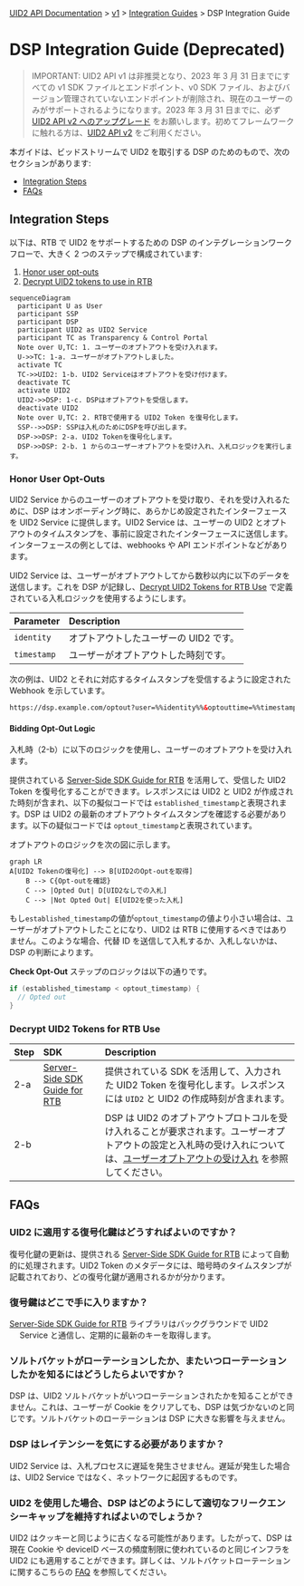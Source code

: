 [UID2 API Documentation](../../README.md) > [v1](../README.md) > [Integration Guides](README.md) > DSP Integration Guide

# DSP Integration Guide (Deprecated)

> IMPORTANT: UID2 API v1 は非推奨となり、2023 年 3 月 31 日までにすべての v1 SDK ファイルとエンドポイント、v0 SDK ファイル、およびバージョン管理されていないエンドポイントが削除され、現在のユーザーのみがサポートされるようになります。2023 年 3 月 31 日までに、必ず [UID2 API v2 へのアップグレード](../../v2/upgrades/upgrade-guide.md) をお願いします。初めてフレームワークに触れる方は、[UID2 API v2](../../v2/summary-doc-v2.md) をご利用ください。

本ガイドは、ビッドストリームで UID2 を取引する DSP のためのもので、次のセクションがあります:

- [Integration Steps](#integration-steps)
- [FAQs](#faqs)

## Integration Steps

以下は、RTB で UID2 をサポートするための DSP のインテグレーションワークフローで、大きく 2 つのステップで構成されています:

1. [Honor user opt-outs](#honor-user-opt-outs)
2. [Decrypt UID2 tokens to use in RTB](#decrypt-uid2-tokens-for-rtb-use)

```mermaid
sequenceDiagram
  participant U as User
  participant SSP
  participant DSP
  participant UID2 as UID2 Service
  participant TC as Transparency & Control Portal
  Note over U,TC: 1. ユーザーのオプトアウトを受け入れます。
  U->>TC: 1-a. ユーザーがオプトアウトしました。
  activate TC
  TC->>UID2: 1-b. UID2 Serviceはオプトアウトを受け付けます。
  deactivate TC
  activate UID2
  UID2->>DSP: 1-c. DSPはオプトアウトを受信します。
  deactivate UID2
  Note over U,TC: 2. RTBで使用する UID2 Token を復号化します。
  SSP-->>DSP: SSPは入札のためにDSPを呼び出します。
  DSP->>DSP: 2-a. UID2 Tokenを復号化します。
  DSP->>DSP: 2-b. 1 からのユーザーオプトアウトを受け入れ、入札ロジックを実行します。
```

### Honor User Opt-Outs

UID2 Service からのユーザーのオプトアウトを受け取り、それを受け入れるために、DSP はオンボーディング時に、あらかじめ設定されたインターフェースを UID2 Service に提供します。UID2 Service は、ユーザーの UID2 とオプトアウトのタイムスタンプを、事前に設定されたインターフェースに送信します。インターフェースの例としては、webhooks や API エンドポイントなどがあります。

UID2 Service は、ユーザーがオプトアウトしてから数秒以内に以下のデータを送信します。これを DSP が記録し、[Decrypt UID2 Tokens for RTB Use](#decrypt-uid2-tokens-for-rtb-use) で定義されている入札ロジックを使用するようにします。

| Parameter   | Description                            |
| :---------- | :------------------------------------- |
| `identity`  | オプトアウトしたユーザーの UID2 です。 |
| `timestamp` | ユーザーがオプトアウトした時刻です。   |

次の例は、UID2 とそれに対応するタイムスタンプを受信するように設定された Webhook を示しています。

```html
https://dsp.example.com/optout?user=%%identity%%&optouttime=%%timestamp%%
```

#### Bidding Opt-Out Logic

入札時（2-b）に以下のロジックを使用し、ユーザーのオプトアウトを受け入れます。

提供されている [Server-Side SDK Guide for RTB](../sdks/dsp-client-v1-overview.md) を活用して、受信した UID2 Token を復号化することができます。レスポンスには UID2 と UID2 が作成された時刻が含まれ、以下の擬似コードでは `established_timestamp`と表現されます。DSP は UID2 の最新のオプトアウトタイムスタンプを確認する必要があります。以下の疑似コードでは `optout_timestamp`と表現されています。

オプトアウトのロジックを次の図に示します。

```mermaid
graph LR
A[UID2 Tokenの復号化] --> B[UID2のOpt-outを取得]
    B --> C{Opt-outを確認}
    C --> |Opted Out| D[UID2なしでの入札]
    C --> |Not Opted Out| E[UID2を使った入札]
```

もし`established_timestamp`の値が`optout_timestamp`の値より小さい場合は、ユーザーがオプトアウトしたことになり、UID2 は RTB に使用するべきではありません。このような場合、代替 ID を送信して入札するか、入札しないかは、DSP の判断によります。

<b>Check Opt-Out</b> ステップのロジックは以下の通りです。

```java
if (established_timestamp < optout_timestamp) {
  // Opted out
}
```

### Decrypt UID2 Tokens for RTB Use

| Step | SDK                                                                | Description                                                                                                                                                                                             |
| :--- | :----------------------------------------------------------------- | :------------------------------------------------------------------------------------------------------------------------------------------------------------------------------------------------------ |
| 2-a  | [Server-Side SDK Guide for RTB](../sdks/dsp-client-v1-overview.md) | 提供されている SDK を活用して、入力された UID2 Token を復号化します。レスポンスには `UID2` と UID2 の作成時刻が含まれます。                                                                             |
| 2-b  |                                                                    | DSP は UID2 のオプトアウトプロトコルを受け入れることが要求されます。ユーザーオプトアウトの設定と入札時の受け入れについては、[ユーザーオプトアウトの受け入れ](#honor-user-opt-outs) を参照してください。 |

## FAQs

### UID2 に適用する復号化鍵はどうすればよいのですか？

復号化鍵の更新は、提供される [Server-Side SDK Guide for RTB](../sdks/dsp-client-v1-overview.md) によって自動的に処理されます。UID2 Token のメタデータには、暗号時のタイムスタンプが記載されており、どの復号化鍵が適用されるかが分かります。

### 復号鍵はどこで手に入りますか？

[Server-Side SDK Guide for RTB](../sdks/dsp-client-v1-overview.md) ライブラリはバックグラウンドで UID2 　 Service と通信し、定期的に最新のキーを取得します。

### ソルトバケットがローテーションしたか、またいつローテーションしたかを知るにはどうしたらよいですか？

DSP は、UID2 ソルトバケットがいつローテーションされたかを知ることができません。これは、ユーザーが Cookie をクリアしても、DSP は気づかないのと同じです。ソルトバケットのローテーションは DSP に大きな影響を与えません。

### DSP はレイテンシーを気にする必要がありますか？

UID2 Service は、入札プロセスに遅延を発生させません。遅延が発生した場合は、UID2 Service ではなく、ネットワークに起因するものです。

### UID2 を使用した場合、DSP はどのようにして適切なフリークエンシーキャップを維持すればよいのでしょうか？

UID2 はクッキーと同じように古くなる可能性があります。したがって、DSP は現在 Cookie や deviceID ベースの頻度制限に使われているのと同じインフラを UID2 にも適用することができます。詳しくは、ソルトバケットローテーションに関するこちらの [FAQ](./advertiser-dataprovider-guide.md#%E3%82%BD%E3%83%AB%E3%83%88%E3%83%90%E3%82%B1%E3%83%83%E3%83%88%E3%83%AD%E3%83%BC%E3%83%86%E3%83%BC%E3%82%B7%E3%83%A7%E3%83%B3%E3%81%AB%E3%82%88%E3%82%8B-uid2-%E6%9B%B4%E6%96%B0%E3%81%AE%E3%82%BF%E3%82%A4%E3%83%9F%E3%83%B3%E3%82%B0%E3%81%AF%E3%81%A9%E3%81%86%E3%81%99%E3%82%8C%E3%81%B0%E3%82%8F%E3%81%8B%E3%82%8A%E3%81%BE%E3%81%99%E3%81%8B) を参照してください。
